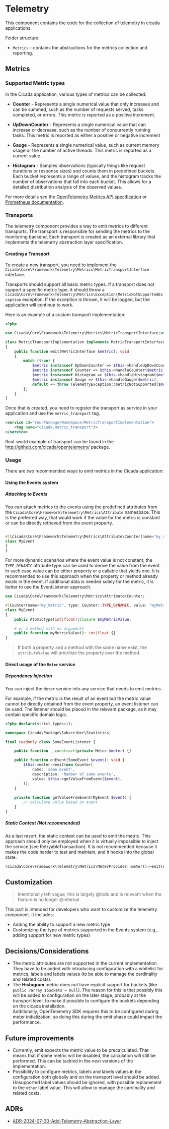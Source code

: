 # Telemetry
This component contains the code for the collection of telemetry in cicada applications.

Folder structure:
- `Metrics` - contains the abstractions for the metrics collection and reporting.

## Metrics

### Supported Metric types
In the Cicada application, various types of metrics can be collected:

- **Counter** - Represents a single numerical value that only increases and can be summed, such as the number of requests served, tasks completed, or errors. This metric is reported as a positive increment.

- **UpDownCounter** - Represents a single numerical value that can increase or decrease, such as the number of concurrently running tasks. This metric is reported as either a positive or negative increment

- **Gauge** - Represents a single numerical value, such as current memory usage or the number of active threads. This metric is reported as a current value.

- **Histogram** - Samples observations (typically things like request durations or response sizes) and counts them in predefined buckets. Each bucket represents a range of values, and the histogram tracks the number of observations that fall into each bucket. This allows for a detailed distribution analysis of the observed values.

For more details see the [OpenTelemetry Metrics API specification](https://opentelemetry.io/docs/specs/otel/metrics/api/#meter-operations) or 
[Prometheus documentation](https://prometheus.io/docs/tutorials/understanding_metric_types/).

### Transports

The telemetry component provides a way to emit metrics to different transports. The transport is responsible for sending the metrics to the monitoring backend. Each transport is created as an external library that implements the telemetry abstraction layer specification.

#### Creating a Transport

To create a new transport, you need to implement the `Cicada\Core\Framework\Telemetry\Metrics\MetricTransportInterface` interface.

Transports should support all basic metric types. If a transport does not support a specific metric type, it should throw a `Cicada\Core\Framework\Telemetry\Metrics\Exception\MetricNotSupportedException` exception.
If the exception is thrown, it will be logged, but the application will continue to work.

Here is an example of a custom transport implementation:

```php
<?php

use Cicada\Core\Framework\Telemetry\Metrics\MetricTransportInterface;use Cicada\Core\Framework\Telemetry\TelemetryException;

class MetricTransportImplementation implements MetricTransportInterface
{
    public function emit(MetricInterface $metric): void
    {
        match (true) {
            $metric instanceof UpDownCounter => $this->handleUpDownCounter($metric),
            $metric instanceof Counter => $this->handleCounter($metric),
            $metric instanceof Histogram => $this->handleHistogram($metric),
            $metric instanceof Gauge => $this->handleGauge($metric),
            default => throw TelemetryException::metricNotSupported($metric, $this),
        };
    }
}
```

Once that is created, you need to register the transport as service in your application and use the `metric_transport` tag.

```xml
<service id="YourPackage/NameSpace/MetricTransportImplementation">
    <tag name="cicada.metric_transport"/>
</service>
```

Real-world example of transport can be found in the http://github.com/cicada/opentelemetry/ package.

### Usage

There are two recommended ways to emit metrics in the Cicada application:

#### Using the Events system


##### Attaching to Events
You can attach metrics to the events using the predefined attributes from the `Cicada\Core\Framework\Telemetry\Metrics\Attribute` namespace.
This is the preferred way, that would work if the value for the metric is constant or can be directly retrieved from the event property.

```php

#[\Cicada\Core\Framework\Telemetry\Metrics\Attribute\Counter(name="my_metric", value: 1, description: "My metric description")]
class MyEvent
{
}
```

For more dynamic scenarios where the event value is not constant, the `TYPE_DYNAMIC` attribute type can be used to derive the value from the event. In such case value can be either property or a callable that yields one. It is recommended to use this approach when the property or method already exists in the event. If additional data is needed solely for the metric, it is better to use the EventListener approach.

```php
use Cicada\Core\Framework\Telemetry\Metrics\Attribute\Counter;

#[Counter(name="my_metric", type: Counter::TYPE_DYNAMIC, value: "myMetricValue", description: "My metric description")]
class MyEvent
{
    public AtomicType(int|float)|Closure $myMetricValue;

    # or a method with no arguments
    public function myMetricValue(): int|float {}
}
```

> If both a property and a method with the same name exist, the `attributeValue` will prioritize the property over the method.


#### Direct usage of the `Meter` service

##### Dependency Injection
You can inject the `Meter` service into any service that needs to emit metrics.

For example, if the metric is the result of an event but the metric value cannot be directly obtained from the event property, an event listener can be used. The listener should be placed in the relevant package, as it may contain specific domain logic.
 
```php
<?php declare(strict_types=1);

namespace Cicada\Package\Subscriber\Statistics;

final readonly class SomeEventListener {

    public function __construct(private Meter $meter) {}

    public function onEvent(SomeEvent $event): void {
        $this->meter->emit(new Counter(
            name: 'some.event',
            description: 'Number of some events',
            value: $this->getValueFromEvent($event),
        ));
    }
    
    private function getValueFromEvent(MyEvent $event) {
        // calculate value based on event
    }
}
```

##### Static Context (Not recommended)

As a last resort, the static context can be used to emit the metric. This approach should only be employed when it is virtually impossible to inject the service (see RetryableTransaction). It is not recommended because it makes the code harder to test and maintain, and it hooks into the global state.
```php
\Cicada\Core\Framework\Telemetry\Metrics\MeterProvider::meter()->emit(new \Cicada\Core\Framework\Telemetry\Metrics\Metric\Counter(name: 'my_metric', value: 1,  description:  'My metric description'));
```

## Customization

> Intentionally left vague, this is largely @todo and is relevant when the feature is no longer @internal

This part is intended for developers who want to customize the telemetry component. It includes:

- Adding the ability to support a new metric type
- Customizing the type of metrics supported in the Events system (e.g., adding support for new metric types)



## Decisions/Considerations

- The metric attributes are not supported in the current implementation. They have to be added with introducing
  configuration with a whitelist for metrics, labels and labels values (to be able to manage the cardinality and related
  costs).
- The **Histogram** metric does not have explicit support for buckets (like `public ?array $buckets = null`). The reason
  for this is that possibly this will be added to configuration on the later stage, probably at the transport level, to
  make it possible to configure the buckets depending on the cicada installation.  
  Additionally, OpenTelemetry SDK requires this to be configured during meter initialization, so doing this during
  the emit phase could impact the performance.

## Future improvements
- Currently, emit expects the metric value to be precalculated. That means that if some metric will be disabled, the
  calculation will still be performed. This can be tackled in the next versions of the implementation.
- Possibility to configure metrics, labels and labels values in the configuration both globally and on the transport
  level should be added. Unsupported label values should be ignored, with possible replacement to the `other` label
  value. This will allow to manage the cardinality and related costs.

## ADRs
- [ADR-2024-07-30-Add-Telemetry-Abstraction-Layer](../../../../adr/2024-07-30-add-telemetry-abstraction-layer.md)
